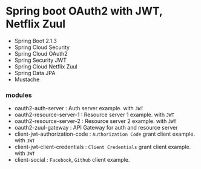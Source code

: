  # Spring boot OAuth2 with JWT, Netflix Zuul 

- Spring Boot 2.1.3
- Spring Cloud Security
- Spring Cloud OAuth2
- Spring Security JWT
- Spring Cloud Netflix Zuul
- Spring Data JPA
- Mustache

### modules

- oauth2-auth-server : Auth server example. with `JWT`
- oauth2-resource-server-1 : Resource server 1 example. with `JWT`
- oauth2-resource-server-2 : Resource server 2 example. with `JWT`
- oauth2-zuul-gateway : API Gateway for auth and resource server
- client-jwt-authorization-code : `Authorization Code` grant client example. with `JWT`
- client-jwt-client-credentials : `Client Credentials` grant client example. with `JWT`
- client-social : `Facebook`, `Github` client example.
